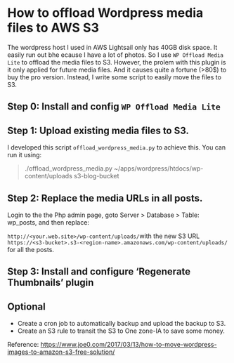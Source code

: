 # How to offload Wordpress media files to AWS S3

The wordpress host I used in AWS Lightsail only has 40GB disk space. It easily run out bhe ecause I have a lot of photos. So I use `WP Offload Media Lite` to offload the media files to S3. However, the prolem with this plugin is it only applied for future media files. And it causes quite a fortune (>80$) to buy the pro version. Instead, I write some script to easily move the files to S3.

## Step 0: Install and config `WP Offload Media Lite`

## Step 1: Upload existing media files to S3.

I developed this script `offload_wordpress_media.py` to achieve this. You can run it using:

> ./offload_wordpress_media.py ~/apps/wordpress/htdocs/wp-content/uploads s3-blog-bucket

## Step 2: Replace the media URLs in all posts.

Login to the the Php admin page,  goto Server > Database > Table: wp_posts, and then replace:

`http://<your.web.site>/wp-content/uploads/`with the new S3 URL `https://<s3-bucket>.s3-<region-name>.amazonaws.com/wp-content/uploads/` for all the posts.

## Step 3: Install and configure ‘Regenerate Thumbnails’ plugin

## Optional
* Create a cron job to automatically backup and upload the backup to S3.
* Create an S3 rule to transit the S3 to One zone-IA to save some money.

Reference: https://www.joe0.com/2017/03/13/how-to-move-wordpress-images-to-amazon-s3-free-solution/
